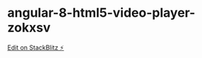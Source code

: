 # angular-8-html5-video-player-zokxsv

[Edit on StackBlitz ⚡️](https://stackblitz.com/edit/angular-8-html5-video-player-zokxsv)